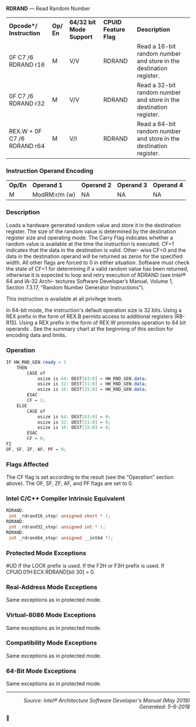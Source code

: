 <b>RDRAND</b> — Read Random Number
<table>
	<tr>
		<td><b>Opcode*/ Instruction</b></td>
		<td><b>Op/ En</b></td>
		<td><b>64/32 bit Mode Support</b></td>
		<td><b>CPUID Feature Flag</b></td>
		<td><b>Description</b></td>
	</tr>
	<tr>
		<td>0F C7 /6 RDRAND r16</td>
		<td>M</td>
		<td>V/V</td>
		<td>RDRAND</td>
		<td>Read a 16-bit random number and store in the destination register.</td>
	</tr>
	<tr>
		<td>0F C7 /6 RDRAND r32</td>
		<td>M</td>
		<td>V/V</td>
		<td>RDRAND</td>
		<td>Read a 32-bit random number and store in the destination register.</td>
	</tr>
	<tr>
		<td>REX.W + 0F C7 /6 RDRAND r64</td>
		<td>M</td>
		<td>V/I</td>
		<td>RDRAND</td>
		<td>Read a 64-bit random number and store in the destination register.</td>
	</tr>
</table>


### Instruction Operand Encoding
<table>
	<tr>
		<td><b>Op/En</b></td>
		<td><b>Operand 1</b></td>
		<td><b>Operand 2</b></td>
		<td><b>Operand 3</b></td>
		<td><b>Operand 4</b></td>
	</tr>
	<tr>
		<td>M</td>
		<td>ModRM:r/m (w)</td>
		<td>NA</td>
		<td>NA</td>
		<td>NA</td>
	</tr>
</table>


### Description
Loads a hardware generated random value and store it in the destination register. The size of the random value is
determined by the destination register size and operating mode. The Carry Flag indicates whether a random value
is available at the time the instruction is executed. CF=1 indicates that the data in the destination is valid. Other-
wise CF=0 and the data in the destination operand will be returned as zeros for the specified width. All other flags
are forced to 0 in either situation. Software must check the state of CF=1 for determining if a valid random value
has been returned, otherwise it is expected to loop and retry execution of RDRAND (see Intel® 64 and IA-32 Archi-
tectures Software Developer’s Manual, Volume 1, Section 7.3.17, “Random Number Generator Instructions”).

This instruction is available at all privilege levels.

In 64-bit mode, the instruction's default operation size is 32 bits. Using a REX prefix in the form of REX.B permits
access to additional registers (R8-R15). Using a REX prefix in the form of REX.W promotes operation to 64 bit operands
. See the summary chart at the beginning of this section for encoding data and limits.

### Operation

```java
IF HW_RND_GEN.ready = 1
    THEN 
        CASE of
            osize is 64: DEST[63:0] ← HW_RND_GEN.data;
            osize is 32: DEST[31:0] ← HW_RND_GEN.data;
            osize is 16: DEST[15:0] ← HW_RND_GEN.data;
        ESAC
        CF ← 1;
    ELSE
        CASE of
            osize is 64: DEST[63:0] ← 0;
            osize is 32: DEST[31:0] ← 0;
            osize is 16: DEST[15:0] ← 0;
        ESAC
        CF ← 0;
FI
OF, SF, ZF, AF, PF ← 0;
```
### Flags Affected

The CF flag is set according to the result (see the “Operation” section above). The OF, SF, ZF, AF, and PF flags are
set to 0.

### Intel C/C++ Compiler Intrinsic Equivalent
```c
RDRAND:
 int _rdrand16_step( unsigned short * );
RDRAND:
 int _rdrand32_step( unsigned int * );
RDRAND:
 int _rdrand64_step( unsigned __int64 *);
```
### Protected Mode Exceptions
<p>#UD
If the LOCK prefix is used.
If the F2H or F3H prefix is used.
If CPUID.01H:ECX.RDRAND[bit 30] = 0.

### Real-Address Mode Exceptions

Same exceptions as in protected mode.

### Virtual-8086 Mode Exceptions

Same exceptions as in protected mode.

### Compatibility Mode Exceptions

Same exceptions as in protected mode.

### 64-Bit Mode Exceptions

Same exceptions as in protected mode.

 --- 
<p align="right"><i>Source: Intel® Architecture Software Developer's Manual (May 2018)<br>Generated: 5-6-2018</i></p>
